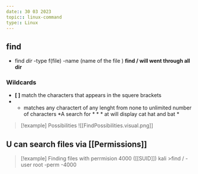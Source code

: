 ```yaml
---
date:: 30 03 2023
topic:: linux-command
type:: Linux
---
```

## find

- find *dir* -type f(file) -name (name of the file )
**find / will went through all dir**

### Wildcards
- **[  ]** match the characters that appears in the squere brackets 
-  * matches any charactert of any lenght from none to unlimited number of characters 
	 *A search for *  * *  at will display cat hat and bat *

>[!example] Possibilities
>![[FindPossibilities.visual.png]]

## U can search files via [[Permissions]]

>[!example] Finding files with perrmision 4000 ([[SUID]])
>kali >find / -user root -perm -4000



